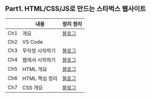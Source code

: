 ## Part1. HTML/CSS/JS로 만드는 스타벅스 웹사이트

|     | 내용            | 정리 정리                                                                                             |
| --- | --------------- | ----------------------------------------------------------------------------------------------------- |
| Ch1 | 개요            | [블로그](https://monsta-zo.github.io/kakaotechcam/%EC%B9%B4%ED%83%9C%EC%BA%A0%EA%B5%90%EC%9C%A1-1-1/) |
| Ch2 | VS Code         |                                                                                                       |
| Ch3 | 무작정 시작하기 | [블로그](https://monsta-zo.github.io/kakaotechcam/%EC%B9%B4%ED%85%8C%EC%BA%A0%EA%B5%90%EC%9C%A1-1-3/) |
| Ch4 | 웹에서 시작하기 | [블로그](https://monsta-zo.github.io/kakaotechcam/%EC%B9%B4%ED%85%8C%EC%BA%A0%EA%B5%90%EC%9C%A1-1-4/) |
| Ch5 | HTML 개요       | [블로그](https://monsta-zo.github.io/kakaotechcam/%EC%B9%B4%ED%85%8C%EC%BA%A0%EA%B5%90%EC%9C%A1-1-5/) |
| Ch6 | HTML 핵심 정리  | [블로그](https://monsta-zo.github.io/kakaotechcam/%EC%B9%B4%ED%85%8C%EC%BA%A0%EA%B5%90%EC%9C%A1-1-6/) |
| Ch7 | CSS 개요 | [블로그](https://monsta-zo.github.io/kakaotechcam/KTC-1-7/)|
